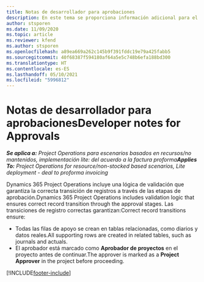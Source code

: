 ```yaml
---
title: Notas de desarrollador para aprobaciones
description: En este tema se proporciona información adicional para el desarrollador sobre el trabajo con aprobaciones.
author: stsporen
ms.date: 11/09/2020
ms.topic: article
ms.reviewer: kfend
ms.author: stsporen
ms.openlocfilehash: a89ea669a262c145b9f391fddc19e79a425fabb5
ms.sourcegitcommit: 40f68387f594180af64a5e5c748b6efa188bd300
ms.translationtype: HT
ms.contentlocale: es-ES
ms.lasthandoff: 05/10/2021
ms.locfileid: "5996812"
---
```

# <a name="developer-notes-for-approvals"></a><span data-ttu-id="38287-103">Notas de desarrollador para aprobaciones</span><span class="sxs-lookup"><span data-stu-id="38287-103">Developer notes for Approvals</span></span>

<span data-ttu-id="38287-104">_**Se aplica a:** Project Operations para escenarios basados en recursos/no mantenidos, implementación lite: del acuerdo a la factura proforma_</span><span class="sxs-lookup"><span data-stu-id="38287-104">_**Applies To:** Project Operations for resource/non-stocked based scenarios, Lite deployment - deal to proforma invoicing_</span></span>

<span data-ttu-id="38287-105">Dynamics 365 Project Operations incluye una lógica de validación que garantiza la correcta transición de registros a través de las etapas de aprobación.</span><span class="sxs-lookup"><span data-stu-id="38287-105">Dynamics 365 Project Operations includes validation logic that ensures correct record transition through the approval stages.</span></span> <span data-ttu-id="38287-106">Las transiciones de registro correctas garantizan:</span><span class="sxs-lookup"><span data-stu-id="38287-106">Correct record transitions ensure:</span></span> 

  - <span data-ttu-id="38287-107">Todas las filas de apoyo se crean en tablas relacionadas, como diarios y datos reales.</span><span class="sxs-lookup"><span data-stu-id="38287-107">All supporting rows are created in related tables, such as journals and actuals.</span></span>
  - <span data-ttu-id="38287-108">El aprobador está marcado como **Aprobador de proyectos** en el proyecto antes de continuar.</span><span class="sxs-lookup"><span data-stu-id="38287-108">The approver is marked as a **Project Approver** in the project before proceeding.</span></span>


[!INCLUDE[footer-include](../includes/footer-banner.md)]